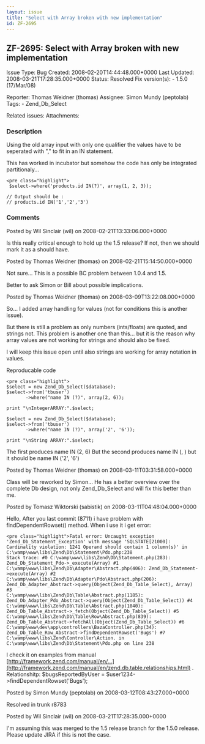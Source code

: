 ```yaml
---
layout: issue
title: "Select with Array broken with new implementation"
id: ZF-2695
---
```


ZF-2695: Select with Array broken with new implementation
---------------------------------------------------------

 Issue Type: Bug Created: 2008-02-20T14:44:48.000+0000 Last Updated: 2008-03-21T17:28:35.000+0000 Status: Resolved Fix version(s): - 1.5.0 (17/Mar/08)
 
 Reporter:  Thomas Weidner (thomas)  Assignee:  Simon Mundy (peptolab)  Tags: - Zend\_Db\_Select
 
 Related issues: 
 Attachments: 
### Description

Using the old array input with only one qualifier the values have to be seperated with "," to fit in an IN statement.

This has worked in incubator but somehow the code has only be integrated partitionaly...

 
    <pre class="highlight">
     $select->where('products.id IN(?)', array(1, 2, 3));
    
    // Output should be : 
    // products.id IN('1','2','3')


 

 

### Comments

Posted by Wil Sinclair (wil) on 2008-02-21T13:33:06.000+0000

Is this really critical enough to hold up the 1.5 release? If not, then we should mark it as a should have.

 

 

Posted by Thomas Weidner (thomas) on 2008-02-21T15:14:50.000+0000

Not sure... This is a possible BC problem between 1.0.4 and 1.5.

Better to ask Simon or Bill about possible implications.

 

 

Posted by Thomas Weidner (thomas) on 2008-03-09T13:22:08.000+0000

So... I added array handling for values (not for conditions this is another issue).

But there is still a problem as only numbers (ints/floats) are quoted, and strings not. This problem is another one than this... but it is the reason why array values are not working for strings and should also be fixed.

I will keep this issue open until also strings are working for array notation in values.

Reproducable code

 
    <pre class="highlight">
    $select = new Zend_Db_Select($database);
    $select->from('tbuser') 
           ->where("name IN (?)", array(2, 6));
    
    print "\nIntegerARRAY:".$select;
    
    $select = new Zend_Db_Select($database);
    $select->from('tbuser') 
           ->where("name IN (?)", array('2', '6'));
    
    print "\nString ARRAY:".$select;


The first produces name IN (2, 6) But the second produces name IN (, ) but it should be name IN ('2', '6')

 

 

Posted by Thomas Weidner (thomas) on 2008-03-11T03:31:58.000+0000

Class will be reworked by Simon... He has a better overview over the complete Db design, not only Zend\_Db\_Select and will fix this better than me.

 

 

Posted by Tomasz Wiktorski (sabistik) on 2008-03-11T04:48:04.000+0000

Hello, After you last commit (8711) i have problem with findDependentRowset() method. When i use it i get error:

 
    <pre class="highlight">Fatal error: Uncaught exception 'Zend_Db_Statement_Exception' with message 'SQLSTATE[21000]: 
    Cardinality violation: 1241 Operand should contain 1 column(s)' in C:\wamp\www\libs\Zend\Db\Statement\Pdo.php:238 
    Stack trace: #0 C:\wamp\www\libs\Zend\Db\Statement.php(283): Zend_Db_Statement_Pdo->_execute(Array) #1 
    C:\wamp\www\libs\Zend\Db\Adapter\Abstract.php(406): Zend_Db_Statement->execute(Array) #2 
    C:\wamp\www\libs\Zend\Db\Adapter\Pdo\Abstract.php(206): Zend_Db_Adapter_Abstract->query(Object(Zend_Db_Table_Select), Array) #3 
    C:\wamp\www\libs\Zend\Db\Table\Abstract.php(1185): Zend_Db_Adapter_Pdo_Abstract->query(Object(Zend_Db_Table_Select)) #4 
    C:\wamp\www\libs\Zend\Db\Table\Abstract.php(1040): Zend_Db_Table_Abstract->_fetch(Object(Zend_Db_Table_Select)) #5 
    C:\wamp\www\libs\Zend\Db\Table\Row\Abstract.php(839): Zend_Db_Table_Abstract->fetchAll(Object(Zend_Db_Table_Select)) #6 
    C:\wamp\www\dev\app\controllers\BazaController.php(34): Zend_Db_Table_Row_Abstract->findDependentRowset('Bugs') #7 
    C:\wamp\www\libs\Zend\Controller\Action. in C:\wamp\www\libs\Zend\Db\Statement\Pdo.php on line 238

I check it on examples from manual [http://framework.zend.com/manual/en/…](http://framework.zend.com/manual/en/zend.db.table.relationships.html) . Relationshitp: $bugsReportedByUser = $user1234->findDependentRowset('Bugs');

 

 

Posted by Simon Mundy (peptolab) on 2008-03-12T08:43:27.000+0000

Resolved in trunk r8783

 

 

Posted by Wil Sinclair (wil) on 2008-03-21T17:28:35.000+0000

I'm assuming this was merged to the 1.5 release branch for the 1.5.0 release. Please update JIRA if this is not the case.

 

 